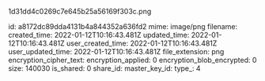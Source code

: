 1d31dd4c0269c7e645b25a56169f303c.png

id: a8172dc89dda4131b4a844352a636fd2
mime: image/png
filename: 
created_time: 2022-01-12T10:16:43.481Z
updated_time: 2022-01-12T10:16:43.481Z
user_created_time: 2022-01-12T10:16:43.481Z
user_updated_time: 2022-01-12T10:16:43.481Z
file_extension: png
encryption_cipher_text: 
encryption_applied: 0
encryption_blob_encrypted: 0
size: 140030
is_shared: 0
share_id: 
master_key_id: 
type_: 4